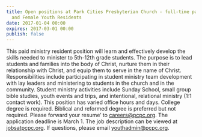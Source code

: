 ```yaml
---
title: Open positions at Park Cities Presbyterian Church - full-time paid 2 year Male
  and Female Youth Residents
date: 2017-01-04 00:00
expires: 2017-03-01 00:00
publish: false
---
```


This paid ministry resident position will learn and effectively develop the skills needed to minister to 5th-12th grade students. The purpose is to lead students and families into the body of Christ, nurture them in their relationship with Christ, and equip them to serve in the name of Christ. Responsibilities include participating in student ministry team development with lay leaders and ministering to students in the church and in the community. Student ministry activities include Sunday School, small group bible studies, youth events and trips, and intentional, relational ministry (1:1 contact work). This position has varied office hours and days. College degree is required. Biblical and reformed degree is preferred but not required. Please forward your resume’ to <careers@pcpc.org>. The application deadline is March 1. The job description can be viewed at [jobsatpcpc.org](https://jobsatpcpc.org). If questions, please email [youthadmin@pcpc.org](mailto:youthadmin@pcpc.org?subject=Inquiry%20about%20PCPC%20Youth%20Resident&20Position).
